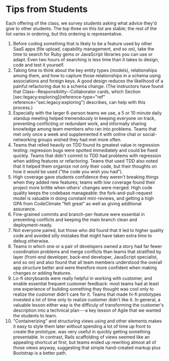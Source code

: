 # Tips from Students

Each offering of the class, we survey students asking what advice they'd give to other students. The top three on this list are stable; the rest of the list varies in ordering, but this ordering is representative.

1. Before coding something that is likely to be a feature used by other SaaS apps (file upload, capability management, and so on), take the time to search for Ruby gems or JavaScript libraries you can use or adapt. Even two hours of searching is less time than it takes to design, code and test it yourself.
2. Taking time to think about the key entity types (models), relationships among them, and how to capture those relationships in a schema using associations and foreign keys. A good design reduces the likelihood of a painful refactoring due to a schema change. (The instructors have found that Class--Responsibility--Collaborator cards, which Section \[sec:legacy:exploring]{reference-type="ref" reference="sec:legacy:exploring"} describes, can help with this process.)
3. Especially with the larger 6-person teams we use, a 5 or 10 minute daily standup meeting helped tremendously in keeping everyone on track, preventing conflicting or redundant work, and informally sharing knowledge among team members who ran into problems. Teams that met only once a week and supplemented it with online chat or social-networking groups wished they had met more often.
4. Teams that relied heavily on TDD found its greatest value in regression testing: regression bugs were spotted immediately and could be fixed quickly. Teams that didn't commit to TDD had problems with regression when adding features or refactoring. Teams that used TDD also noted that it helped them organize not only their code, but their thoughts on how it would be used ("the code you wish you had").
5. High coverage gave students confidence they weren't breaking things when they added new features; teams with low coverage found their project more brittle when others' changes were merged. High code quality keeps the codebase manageable: the fork-and-pull-request model is valuable in doing constant mini-reviews, and getting a high GPA from CodeClimate "felt great" as well as giving additional assurance.
6. Fine-grained commits and branch-per-feature were essential in preventing conflicts and keeping the main branch clean and deployment-ready.
7. Not everyone paired, but those who did found that it led to higher quality code and avoided silly mistakes that might have taken extra time to debug otherwise.
8. Teams in which one or a pair of developers owned a story had far fewer coordination problems and merge conflicts than teams that stratified by layer (front-end developer, back-end developer, JavaScript specialist, and so on) and also found that all team members understood the overall app structure better and were therefore more confident when making changes or adding features.
9. Lo-fi storyboards were really helpful in working with customer, and enable essential frequent customer feedback: most teams had at least one experience of building something they thought was cool only to realize the customer didn't care for it. Teams that made hi-fi prototypes invested a lot of time only to realize customer didn't like it. In general, a valuable lesson either way is the difficuly of transforming the customer's description into a technical plan---a key lesson of Agile that we wanted the students to learn.
10. "Containerizing" and structuring views using and other elements makes it easy to style them later without spending a lot of time up front to create the prototype. was very useful in quickly getting something presentable. In contrast, Rails scaffolding of views seemed like an appealing shortcut at first, but teams ended up rewriting almost all of those views anyway, suggesting that simple hand-created markup plus Bootstrap is a better path.
